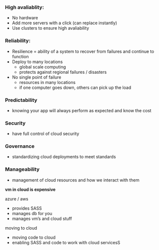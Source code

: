 ### High avaliablity:

- No hardware
- Add more servers with a click (can replace instantly)
- Use clusters to ensure high avaliability

### Reliability:

- Resilience = ability of a system to recover from failures and continue to function
- Deploy to many locations
  - global scale computing
  - protects against regional failures / disasters
- No single point of failure
  - resources in many locations
  - if one computer goes down, others can pick up the load

### Predictability

- knowing your app will always perform as expected and know the cost

### Security

- have full control of cloud security

### Governance

- standardizing cloud deployments to meet standards

### Manageability

- management of cloud resources and how we interact with them

**vm in cloud is expensive**

azure / aws

- provides SASS
- manages db for you
- manages vm’s and cloud stuff

moving to cloud

- moving code to cloud
- enabling SASS and code to work with cloud servicesS